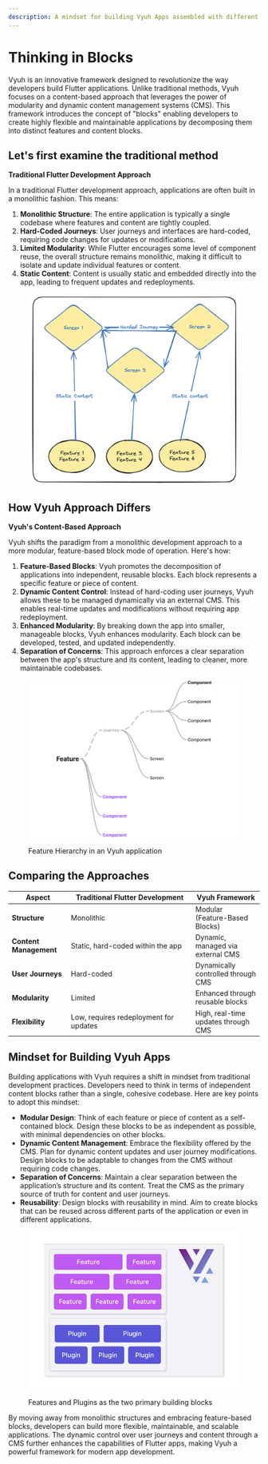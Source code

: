 ```yaml
---
description: A mindset for building Vyuh Apps assembled with different Content Blocks
---
```


# Thinking in Blocks

Vyuh is an innovative framework designed to revolutionize the way developers build Flutter applications. Unlike traditional methods, Vyuh focuses on a content-based approach that leverages the power of modularity and dynamic content management systems (CMS). This framework introduces the concept of "blocks" enabling developers to create highly flexible and maintainable applications by decomposing them into distinct features and content blocks.

## Let's first examine the traditional method

**Traditional Flutter Development Approach**

In a traditional Flutter development approach, applications are often built in a monolithic fashion. This means:

1. **Monolithic Structure**: The entire application is typically a single codebase where features and content are tightly coupled.
2. **Hard-Coded Journeys**: User journeys and interfaces are hard-coded, requiring code changes for updates or modifications.
3. **Limited Modularity**: While Flutter encourages some level of component reuse, the overall structure remains monolithic, making it difficult to isolate and update individual features or content.
4. **Static Content**: Content is usually static and embedded directly into the app, leading to frequent updates and redeployments.

<figure><img src="../../.gitbook/assets/image (28).png" alt=""><figcaption></figcaption></figure>

## How Vyuh Approach Differs

**Vyuh's Content-Based Approach**

Vyuh shifts the paradigm from a monolithic development approach to a more modular, feature-based block mode of operation. Here's how:

1. **Feature-Based Blocks**: Vyuh promotes the decomposition of applications into independent, reusable blocks. Each block represents a specific feature or piece of content.
2. **Dynamic Content Control**: Instead of hard-coding user journeys, Vyuh allows these to be managed dynamically via an external CMS. This enables real-time updates and modifications without requiring app redeployment.
3. **Enhanced Modularity**: By breaking down the app into smaller, manageable blocks, Vyuh enhances modularity. Each block can be developed, tested, and updated independently.
4. **Separation of Concerns**: This approach enforces a clear separation between the app's structure and its content, leading to cleaner, more maintainable codebases.

<figure><img src="../../.gitbook/assets/image (26).png" alt=""><figcaption><p>Feature Hierarchy in an Vyuh application</p></figcaption></figure>

## **Comparing the Approaches**

<table><thead><tr><th>Aspect</th><th width="235.66666666666663">Traditional Flutter Development</th><th>Vyuh Framework</th></tr></thead><tbody><tr><td><strong>Structure</strong></td><td>Monolithic</td><td>Modular (Feature-Based Blocks)</td></tr><tr><td><strong>Content Management</strong></td><td>Static, hard-coded within the app</td><td>Dynamic, managed via external CMS</td></tr><tr><td><strong>User Journeys</strong></td><td>Hard-coded</td><td>Dynamically controlled through CMS</td></tr><tr><td><strong>Modularity</strong></td><td>Limited</td><td>Enhanced through reusable blocks</td></tr><tr><td><strong>Flexibility</strong></td><td>Low, requires redeployment for updates</td><td>High, real-time updates through CMS</td></tr></tbody></table>

## **Mindset for Building Vyuh Apps**

Building applications with Vyuh requires a shift in mindset from traditional development practices. Developers need to think in terms of independent content blocks rather than a single, cohesive codebase. Here are key points to adopt this mindset:

* **Modular Design**: Think of each feature or piece of content as a self-contained block. Design these blocks to be as independent as possible, with minimal dependencies on other blocks.
* **Dynamic Content Management**: Embrace the flexibility offered by the CMS. Plan for dynamic content updates and user journey modifications. Design blocks to be adaptable to changes from the CMS without requiring code changes.
* **Separation of Concerns**: Maintain a clear separation between the application’s structure and its content. Treat the CMS as the primary source of truth for content and user journeys.
* **Reusability**: Design blocks with reusability in mind. Aim to create blocks that can be reused across different parts of the application or even in different applications.

<figure><img src="../../.gitbook/assets/image (27).png" alt=""><figcaption><p>Features and Plugins as the two primary building blocks</p></figcaption></figure>

By moving away from monolithic structures and embracing feature-based blocks, developers can build more flexible, maintainable, and scalable applications. The dynamic control over user journeys and content through a CMS further enhances the capabilities of Flutter apps, making Vyuh a powerful framework for modern app development.
